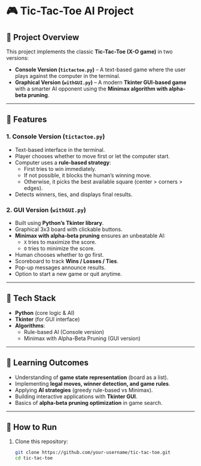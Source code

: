 # 🎮 Tic-Tac-Toe AI Project

## 🔹 Project Overview
This project implements the classic **Tic-Tac-Toe (X-O game)** in two versions:

- **Console Version (`tictactoe.py`)** – A text-based game where the user plays against the computer in the terminal.  
- **Graphical Version (`withGUI.py`)** – A modern **Tkinter GUI-based game** with a smarter AI opponent using the **Minimax algorithm with alpha-beta pruning**.  

---

## 🔹 Features

### 1. Console Version (`tictactoe.py`)
- Text-based interface in the terminal.  
- Player chooses whether to move first or let the computer start.  
- Computer uses a **rule-based strategy**:
  - First tries to win immediately.  
  - If not possible, it blocks the human’s winning move.  
  - Otherwise, it picks the best available square (center > corners > edges).  
- Detects winners, ties, and displays final results.  

### 2. GUI Version (`withGUI.py`)
- Built using **Python’s Tkinter library**.  
- Graphical 3x3 board with clickable buttons.  
- **Minimax with alpha-beta pruning** ensures an unbeatable AI:
  - `X` tries to maximize the score.  
  - `O` tries to minimize the score.  
- Human chooses whether to go first.  
- Scoreboard to track **Wins / Losses / Ties**.  
- Pop-up messages announce results.  
- Option to start a new game or quit anytime.  

---

## 🔹 Tech Stack
- **Python** (core logic & AI)  
- **Tkinter** (for GUI interface)  
- **Algorithms**:  
  - Rule-based AI (Console version)  
  - Minimax with Alpha-Beta Pruning (GUI version)  

---

## 🔹 Learning Outcomes
- Understanding of **game state representation** (board as a list).  
- Implementing **legal moves, winner detection, and game rules**.  
- Applying **AI strategies** (greedy rule-based vs Minimax).  
- Building interactive applications with **Tkinter GUI**.  
- Basics of **alpha-beta pruning optimization** in game search.  

---

## 🚀 How to Run
1. Clone this repository:  
   ```bash
   git clone https://github.com/your-username/tic-tac-toe.git
   cd tic-tac-toe

